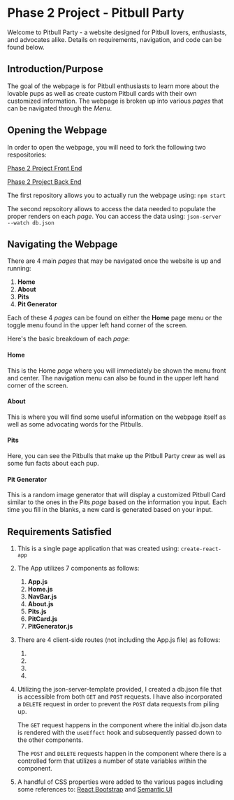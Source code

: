 # Phase 2 Project - Pitbull Party

Welcome to Pitbull Party - a website designed for Pitbull lovers, enthusiasts, and advocates alike. Details on requirements, navigation, and code can be found below.

## Introduction/Purpose

The goal of the webpage is for Pitbull enthusiasts to learn more about the lovable pups as well as create custom Pitbull cards with their own customized information. The webpage is broken up into various *pages* that can be navigated through the *Menu*.

## Opening the Webpage

In order to open the webpage, you will need to fork the following two respositories:

[Phase 2 Project Front End](https://github.com/Jazper55555/phase-2-project)

[Phase 2 Project Back End](https://github.com/Jazper55555/json-server-template)

The first repository allows you to actually run the webpage using:
`npm start`

The second repsoitory allows to access the data needed to populate the proper renders on each *page*. You can access the data using:
`json-server --watch db.json`

## Navigating the Webpage

There are 4 main *pages* that may be navigated once the website is up and running:

1. **Home**
2. **About**
3. **Pits**
4. **Pit Generator**

Each of these 4 *pages* can be found on either the **Home** page menu or the toggle menu found in the upper left hand corner of the screen.

Here's the basic breakdown of each *page*:

#### Home
This is the Home *page* where you will immediately be shown the menu front and center. The navigation menu can also be found in the upper left hand corner of the screen.

#### About
This is where you will find some useful information on the webpage itself as well as some advocating words for the Pitbulls.

#### Pits
Here, you can see the Pitbulls that make up the Pitbull Party crew as well as some fun facts about each pup.

#### Pit Generator
This is a random image generator that will display a customized Pitbull Card similar to the ones in the Pits *page* based on the information you input. Each time you fill in the blanks, a new card is generated based on your input.

## Requirements Satisfied

1. This is a single page application that was created using: 
`create-react-app`

2. The App utilizes 7 components as follows:
    1. **App.js**
    2. **Home.js**
    3. **NavBar.js**
    4. **About.js**
    5. **Pits.js**
    6. **PitCard.js**
    7. **PitGenerator.js**

3. There are 4 client-side routes (not including the App.js file) as follows:
    1. *<Home>*
    2. *<About>*
    3. *<Pits>*
    4. *<PitGenerator>*

4. Utilizing the json-server-template provided, I created a db.json file that is accessible from both `GET` and `POST` requests. I have also incorporated a `DELETE` request in order to prevent the `POST` data requests from piling up. 

    The `GET` request happens in the *<App>* component where the initial db.json data is rendered with the `useEffect` hook and subsequently passed down to the other components.

    The `POST` and `DELETE` requests happen in the *<PitGenerator>* component where there is a controlled form that utilizes a number of state variables within the component.
    
5. A handful of CSS properties were added to the various pages including some references to:
[React Bootstrap](https://react-bootstrap.github.io/) and [Semantic UI](https://react.semantic-ui.com/)

